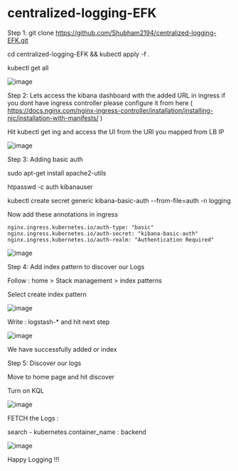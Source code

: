 # centralized-logging-EFK

Step 1:
git clone https://github.com/Shubham2194/centralized-logging-EFK.git


cd centralized-logging-EFK && 
kubectl apply -f .

kubectl get all

![image](https://github.com/Shubham2194/centralized-logging-EFK/assets/83746560/ffe14aaa-8962-4c54-a737-a09beb8aac3f) 

Step 2:
Lets access the kibana dashboard with the added URL in ingress 
if you dont have ingress controller please configure it from here 
( https://docs.nginx.com/nginx-ingress-controller/installation/installing-nic/installation-with-manifests/ )

Hit kubectl get ing and access the UI from the URl you mapped from LB IP



![image](https://github.com/Shubham2194/centralized-logging-EFK/assets/83746560/4ebcc192-328e-4b1f-8b2b-1ecbdd38c562)

Step 3:
Adding basic auth

sudo apt-get install apache2-utils

htpasswd -c auth kibanauser

kubectl create secret generic kibana-basic-auth --from-file=auth -n logging

Now add these annotations in ingress

    nginx.ingress.kubernetes.io/auth-type: "basic"
    nginx.ingress.kubernetes.io/auth-secret: "kibana-basic-auth"
    nginx.ingress.kubernetes.io/auth-realm: "Authentication Required"

![image](https://github.com/Shubham2194/centralized-logging-EFK/assets/83746560/bd0cc1b4-f4c2-49b6-a2a2-c1cbb46df1b8)



Step 4: 
Add index pattern to discover our Logs 

Follow : home > Stack management > index patterns


Select create index pattern

![image](https://github.com/Shubham2194/centralized-logging-EFK/assets/83746560/ae0f6d7a-d892-4344-ad54-6723ba2f3978)

Write : 
logstash-* and hit next step


![image](https://github.com/Shubham2194/centralized-logging-EFK/assets/83746560/65dd5a21-a29e-46af-ad77-3dd491fe3024)

We have successfully added or index 

Step 5:
Discover our logs

Move to home page and hit discover


Turn on KQL 

![image](https://github.com/Shubham2194/centralized-logging-EFK/assets/83746560/fdc58ddc-8e19-40f6-a0d3-95379ef684fd)


FETCH the Logs : 

search - kubernetes.container_name : backend


![image](https://github.com/Shubham2194/centralized-logging-EFK/assets/83746560/453249d5-7349-4ef1-a918-d387d2aeb2c0)

Happy Logging !!!
